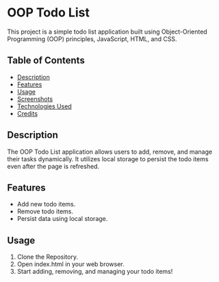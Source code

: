 # OOP Todo List

This project is a simple todo list application built using Object-Oriented Programming (OOP) principles, JavaScript, HTML, and CSS.

## Table of Contents

- [Description](#description)
- [Features](#features)
- [Usage](#usage)
- [Screenshots](#screenshots)
- [Technologies Used](#technologies-used)
- [Credits](#credits)

## Description

The OOP Todo List application allows users to add, remove, and manage their tasks dynamically. It utilizes local storage to persist the todo items even after the page is refreshed.

## Features

- Add new todo items.
- Remove todo items.
- Persist data using local storage.

## Usage
1. Clone the Repository.
2. Open index.html in your web browser.
3. Start adding, removing, and managing your todo items!

